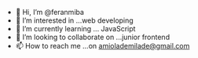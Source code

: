 - 👋 Hi, I’m @feranmiba
- 👀 I’m interested in ...web developing
- 🌱 I’m currently learning ... JavaScript
- 💞️ I’m looking to collaborate on ...junior frontend
- 📫 How to reach me ...on amiolademilade@gmail.com

<!---
feranmiba/feranmiba is a ✨ special ✨ repository because its `README.md` (this file) appears on your GitHub profile.
You can click the Preview link to take a look at your changes.
--->

